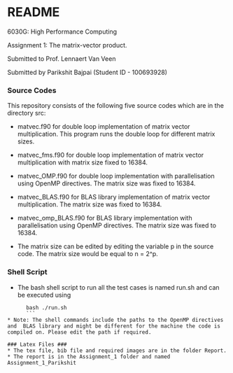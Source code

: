 # README #

6030G: High Performance Computing

Assignment 1: The matrix-vector product.

Submitted to Prof. Lennaert Van Veen

Submitted by Parikshit Bajpai (Student ID - 100693928)


### Source Codes ###

This repository consists of the following five source codes which are in the directory src:

* matvec.f90 for double loop implementation of matrix vector multiplication. This program runs the double loop for different matrix sizes.

* matvec_fms.f90 for double loop implementation of matrix vector multiplication with matrix size fixed to 16384.

* matvec_OMP.f90 for double loop implementation with parallelisation using OpenMP directives. The matrix size was fixed to 16384.

* matvec_BLAS.f90 for BLAS library implementation of matrix vector multiplication. The matrix size was fixed to 16384.

* matvec_omp_BLAS.f90 for BLAS library implementation with parallelisation using OpenMP directives. The matrix size was fixed to 16384.

* The matrix size can be edited by editing the variable p in the source code. The matrix size would be equal to n = 2^p.


### Shell Script ###

* The bash shell script to run all the test cases is named run.sh and can be executed using
```
	  bash ./run.sh
	  ```
* Note: The shell commands include the paths to the OpenMP directives and  BLAS library and might be different for the machine the code is compiled on. Please edit the path if required.

### Latex Files ###
* The tex file, bib file and required images are in the folder Report.
* The report is in the Assignment_1 folder and named Assignment_1_Parikshit